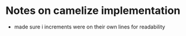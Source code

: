 # Notes on camelize implementation

- made sure i increments were on their own lines for readability
